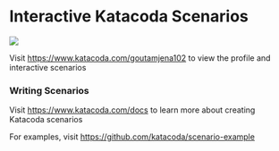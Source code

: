 # Interactive Katacoda Scenarios

[![](http://shields.katacoda.com/katacoda/goutamjena102/count.svg)](https://www.katacoda.com/goutamjena102 "Get your profile on Katacoda.com")

Visit https://www.katacoda.com/goutamjena102 to view the profile and interactive scenarios

### Writing Scenarios
Visit https://www.katacoda.com/docs to learn more about creating Katacoda scenarios

For examples, visit https://github.com/katacoda/scenario-example

